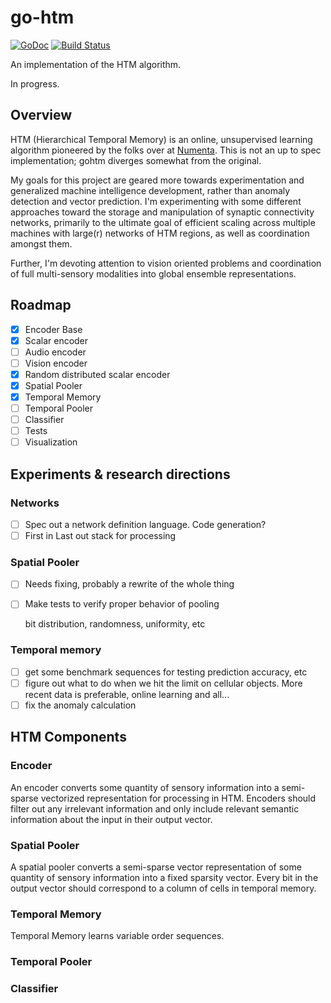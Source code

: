 # go-htm 
[![GoDoc](https://godoc.org/github.com/nytopop/gohtm?status.svg)](https://godoc.org/github.com/nytopop/gohtm) [![Build Status](https://travis-ci.org/nytopop/gohtm.svg?branch=master)](https://travis-ci.org/nytopop/gohtm)

An implementation of the HTM algorithm.

In progress.

## Overview

HTM (Hierarchical Temporal Memory) is an online, unsupervised learning algorithm pioneered by the folks over at [Numenta](http://numenta.org/). This is not an up to spec implementation; gohtm diverges somewhat from the original.

My goals for this project are geared more towards experimentation and generalized machine intelligence development, rather than anomaly detection and vector prediction. I'm experimenting with some different approaches toward the storage and manipulation of synaptic connectivity networks, primarily to the ultimate goal of efficient scaling across multiple machines with large(r) networks of HTM regions, as well as coordination amongst them.

Further, I'm devoting attention to vision oriented problems and coordination of full multi-sensory modalities into global ensemble representations.

## Roadmap

- [x] Encoder Base
- [x] Scalar encoder
- [ ] Audio encoder
- [ ] Vision encoder
- [x] Random distributed scalar encoder
- [x] Spatial Pooler
- [x] Temporal Memory
- [ ] Temporal Pooler
- [ ] Classifier
- [ ] Tests
- [ ] Visualization

## Experiments & research directions
### Networks
- [ ] Spec out a network definition language. Code generation? 
- [ ] First in Last out stack for processing

### Spatial Pooler
- [ ] Needs fixing, probably a rewrite of the whole thing
- [ ] Make tests to verify proper behavior of pooling

	bit distribution, randomness, uniformity, etc

### Temporal memory
- [ ] get some benchmark sequences for testing prediction accuracy, etc
- [ ] figure out what to do when we hit the limit on cellular objects. More recent data is preferable, online learning and all...
- [ ] fix the anomaly calculation

## HTM Components
### Encoder
An encoder converts some quantity of sensory information into a semi-sparse vectorized representation for processing in HTM. Encoders should filter out any irrelevant information and only include relevant semantic information about the input in their output vector.

### Spatial Pooler
A spatial pooler converts a semi-sparse vector representation of some quantity of sensory information into a fixed sparsity vector. Every bit in the output vector should correspond to a column of cells in temporal memory.

### Temporal Memory
Temporal Memory learns variable order sequences.

### Temporal Pooler
### Classifier
